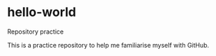 # hello-world
Repository practice

This is a practice repository to help me familiarise myself with GitHub.
